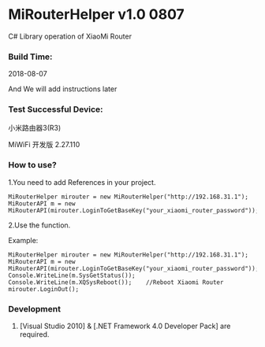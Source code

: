 # MiRouterHelper v1.0 0807
C# Library operation of XiaoMi Router


### Build Time:
2018-08-07

And We will add instructions later


### Test Successful Device:
小米路由器3(R3) 	

MiWiFi 开发版 2.27.110

### How to use?
1.You need to add References in your project.

```
MiRouterHelper mirouter = new MiRouterHelper("http://192.168.31.1");
MiRouterAPI m = new MiRouterAPI(mirouter.LoginToGetBaseKey("your_xiaomi_router_password"));
```
2.Use the function.

Example:

```
MiRouterHelper mirouter = new MiRouterHelper("http://192.168.31.1");
MiRouterAPI m = new MiRouterAPI(mirouter.LoginToGetBaseKey("your_xiaomi_router_password"));
Console.WriteLine(m.SysGetStatus());
Console.WriteLine(m.XQSysReboot());    //Reboot Xiaomi Router
mirouter.LoginOut();
```


### Development
1. [Visual Studio 2010] & [.NET Framework 4.0 Developer Pack] are required.
